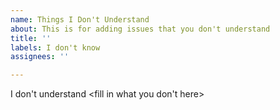 ```yaml
---
name: Things I Don't Understand
about: This is for adding issues that you don't understand
title: ''
labels: I don't know
assignees: ''

---
```


I don't understand <fill in what you don't here>